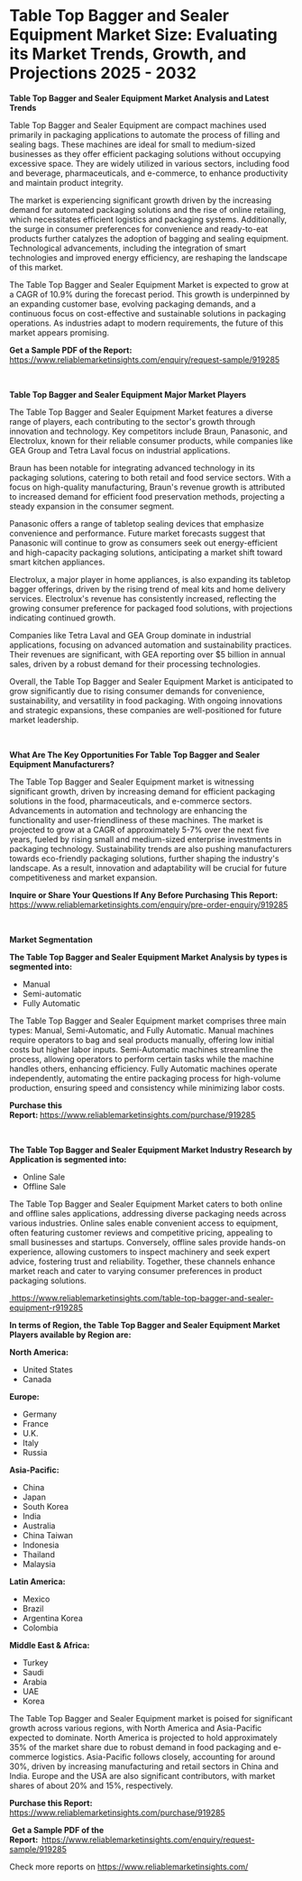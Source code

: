 <p><h1>Table Top Bagger and Sealer Equipment Market Size: Evaluating its Market Trends, Growth, and Projections 2025 - 2032</h1></p><p><strong>Table Top Bagger and Sealer Equipment Market Analysis and Latest Trends</strong></p>
<p><p>Table Top Bagger and Sealer Equipment are compact machines used primarily in packaging applications to automate the process of filling and sealing bags. These machines are ideal for small to medium-sized businesses as they offer efficient packaging solutions without occupying excessive space. They are widely utilized in various sectors, including food and beverage, pharmaceuticals, and e-commerce, to enhance productivity and maintain product integrity.</p><p>The market is experiencing significant growth driven by the increasing demand for automated packaging solutions and the rise of online retailing, which necessitates efficient logistics and packaging systems. Additionally, the surge in consumer preferences for convenience and ready-to-eat products further catalyzes the adoption of bagging and sealing equipment. Technological advancements, including the integration of smart technologies and improved energy efficiency, are reshaping the landscape of this market.</p><p>The Table Top Bagger and Sealer Equipment Market is expected to grow at a CAGR of 10.9% during the forecast period. This growth is underpinned by an expanding customer base, evolving packaging demands, and a continuous focus on cost-effective and sustainable solutions in packaging operations. As industries adapt to modern requirements, the future of this market appears promising.</p></p>
<p><strong>Get a Sample PDF of the Report:&nbsp;</strong> <a href="https://www.reliablemarketinsights.com/enquiry/request-sample/919285?utm_campaign=3206&utm_medium=2&utm_source=Github&utm_content=ia&utm_term=11042025&utm_id=table-top-bagger-and-sealer-equipment">https://www.reliablemarketinsights.com/enquiry/request-sample/919285</a></p>
<p>&nbsp;</p>
<p><strong>Table Top Bagger and Sealer Equipment Major Market Players</strong></p>
<p><p>The Table Top Bagger and Sealer Equipment Market features a diverse range of players, each contributing to the sector's growth through innovation and technology. Key competitors include Braun, Panasonic, and Electrolux, known for their reliable consumer products, while companies like GEA Group and Tetra Laval focus on industrial applications.</p><p>Braun has been notable for integrating advanced technology in its packaging solutions, catering to both retail and food service sectors. With a focus on high-quality manufacturing, Braun's revenue growth is attributed to increased demand for efficient food preservation methods, projecting a steady expansion in the consumer segment.</p><p>Panasonic offers a range of tabletop sealing devices that emphasize convenience and performance. Future market forecasts suggest that Panasonic will continue to grow as consumers seek out energy-efficient and high-capacity packaging solutions, anticipating a market shift toward smart kitchen appliances.</p><p>Electrolux, a major player in home appliances, is also expanding its tabletop bagger offerings, driven by the rising trend of meal kits and home delivery services. Electrolux's revenue has consistently increased, reflecting the growing consumer preference for packaged food solutions, with projections indicating continued growth.</p><p>Companies like Tetra Laval and GEA Group dominate in industrial applications, focusing on advanced automation and sustainability practices. Their revenues are significant, with GEA reporting over $5 billion in annual sales, driven by a robust demand for their processing technologies.</p><p>Overall, the Table Top Bagger and Sealer Equipment Market is anticipated to grow significantly due to rising consumer demands for convenience, sustainability, and versatility in food packaging. With ongoing innovations and strategic expansions, these companies are well-positioned for future market leadership.</p></p>
<p>&nbsp;</p>
<p><strong>What Are The Key Opportunities For Table Top Bagger and Sealer Equipment Manufacturers?</strong></p>
<p><p>The Table Top Bagger and Sealer Equipment market is witnessing significant growth, driven by increasing demand for efficient packaging solutions in the food, pharmaceuticals, and e-commerce sectors. Advancements in automation and technology are enhancing the functionality and user-friendliness of these machines. The market is projected to grow at a CAGR of approximately 5-7% over the next five years, fueled by rising small and medium-sized enterprise investments in packaging technology. Sustainability trends are also pushing manufacturers towards eco-friendly packaging solutions, further shaping the industry's landscape. As a result, innovation and adaptability will be crucial for future competitiveness and market expansion.</p></p>
<p><strong>Inquire or Share Your Questions If Any Before Purchasing This Report:</strong> <a href="https://www.reliablemarketinsights.com/enquiry/pre-order-enquiry/919285?utm_campaign=3206&utm_medium=2&utm_source=Github&utm_content=ia&utm_term=11042025&utm_id=table-top-bagger-and-sealer-equipment">https://www.reliablemarketinsights.com/enquiry/pre-order-enquiry/919285</a></p>
<p>&nbsp;</p>
<p><strong>Market Segmentation</strong></p>
<p><strong>The Table Top Bagger and Sealer Equipment Market Analysis by types is segmented into:</strong></p>
<p><ul><li>Manual</li><li>Semi-automatic</li><li>Fully Automatic</li></ul></p>
<p><p>The Table Top Bagger and Sealer Equipment market comprises three main types: Manual, Semi-Automatic, and Fully Automatic. Manual machines require operators to bag and seal products manually, offering low initial costs but higher labor inputs. Semi-Automatic machines streamline the process, allowing operators to perform certain tasks while the machine handles others, enhancing efficiency. Fully Automatic machines operate independently, automating the entire packaging process for high-volume production, ensuring speed and consistency while minimizing labor costs.</p></p>
<p><strong>Purchase this Report:&nbsp;</strong><a href="https://www.reliablemarketinsights.com/purchase/919285?utm_campaign=3206&utm_medium=2&utm_source=Github&utm_content=ia&utm_term=11042025&utm_id=table-top-bagger-and-sealer-equipment">https://www.reliablemarketinsights.com/purchase/919285</a></p>
<p>&nbsp;</p>
<p><strong>The Table Top Bagger and Sealer Equipment Market Industry Research by Application is segmented into:</strong></p>
<p><ul><li>Online Sale</li><li>Offline Sale</li></ul></p>
<p><p>The Table Top Bagger and Sealer Equipment Market caters to both online and offline sales applications, addressing diverse packaging needs across various industries. Online sales enable convenient access to equipment, often featuring customer reviews and competitive pricing, appealing to small businesses and startups. Conversely, offline sales provide hands-on experience, allowing customers to inspect machinery and seek expert advice, fostering trust and reliability. Together, these channels enhance market reach and cater to varying consumer preferences in product packaging solutions.</p></p>
<p><a href="https://www.reliablemarketinsights.com/table-top-bagger-and-sealer-equipment-r919285?utm_campaign=3206&utm_medium=2&utm_source=Github&utm_content=ia&utm_term=11042025&utm_id=table-top-bagger-and-sealer-equipment">&nbsp;https://www.reliablemarketinsights.com/table-top-bagger-and-sealer-equipment-r919285</a></p>
<p><strong>In terms of Region, the Table Top Bagger and Sealer Equipment Market Players available by Region are:</strong></p>
<p>
    <p> <strong> North America: </strong>
        <ul>
            <li>United States</li>
            <li>Canada</li>
        </ul>
        </p> 
    <p> <strong> Europe: </strong>
        <ul>
            <li>Germany</li>
            <li>France</li>
            <li>U.K.</li>
            <li>Italy</li>
            <li>Russia</li>
        </ul>
        </p> 
    <p> <strong> Asia-Pacific: </strong>
        <ul>
            <li>China</li>
            <li>Japan</li>
            <li>South Korea</li>
            <li>India</li>
            <li>Australia</li>
            <li>China Taiwan</li>
            <li>Indonesia</li>
            <li>Thailand</li>
            <li>Malaysia</li>
        </ul>
        </p> 
    <p> <strong> Latin America: </strong>
        <ul>
            <li>Mexico</li>
            <li>Brazil</li>
            <li>Argentina Korea</li>
            <li>Colombia</li>
        </ul>
        </p> 
    <p> <strong> Middle East & Africa: </strong>
        <ul>
            <li>Turkey</li>
            <li>Saudi</li>
            <li>Arabia</li>
            <li>UAE</li>
            <li>Korea</li>
        </ul>
    </p>
    </p>
<p><p>The Table Top Bagger and Sealer Equipment market is poised for significant growth across various regions, with North America and Asia-Pacific expected to dominate. North America is projected to hold approximately 35% of the market share due to robust demand in food packaging and e-commerce logistics. Asia-Pacific follows closely, accounting for around 30%, driven by increasing manufacturing and retail sectors in China and India. Europe and the USA are also significant contributors, with market shares of about 20% and 15%, respectively.</p></p>
<p><strong>Purchase this Report: </strong><a href="https://www.reliablemarketinsights.com/purchase/919285?utm_campaign=3206&utm_medium=2&utm_source=Github&utm_content=ia&utm_term=11042025&utm_id=table-top-bagger-and-sealer-equipment">https://www.reliablemarketinsights.com/purchase/919285</a></p>
<p>&nbsp;<strong>Get a Sample PDF of the Report:&nbsp;&nbsp;</strong><a href="https://www.reliablemarketinsights.com/enquiry/request-sample/919285?utm_campaign=3206&utm_medium=2&utm_source=Github&utm_content=ia&utm_term=11042025&utm_id=table-top-bagger-and-sealer-equipment">https://www.reliablemarketinsights.com/enquiry/request-sample/919285</a></p>
<p><strong></strong></p>
<p>Check more reports on <a href="https://www.reliablemarketinsights.com/?utm_campaign=3206&utm_medium=2&utm_source=Github&utm_content=ia&utm_term=11042025&utm_id=table-top-bagger-and-sealer-equipment">https://www.reliablemarketinsights.com/</a></p>